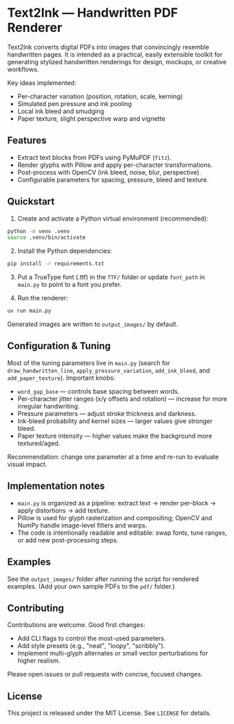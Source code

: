 # Text2Ink — Handwritten PDF Renderer

Text2Ink converts digital PDFs into images that convincingly resemble handwritten pages. It is intended as a practical, easily extensible toolkit for generating stylized handwritten renderings for design, mockups, or creative workflows.

Key ideas implemented:

- Per-character variation (position, rotation, scale, kerning)
- Simulated pen pressure and ink pooling
- Local ink bleed and smudging
- Paper texture, slight perspective warp and vignette

## Features

- Extract text blocks from PDFs using PyMuPDF (`fitz`).
- Render glyphs with Pillow and apply per-character transformations.
- Post-process with OpenCV (ink bleed, noise, blur, perspective).
- Configurable parameters for spacing, pressure, bleed and texture.

## Quickstart

1. Create and activate a Python virtual environment (recommended):

```bash
python -m venv .venv
source .venv/bin/activate
```

2. Install the Python dependencies:

```bash
pip install -r requirements.txt
```

3. Put a TrueType font (.ttf) in the `TTF/` folder or update `font_path` in `main.py` to point to a font you prefer.

4. Run the renderer:

```bash
uv run main.py
```

Generated images are written to `output_images/` by default.

## Configuration & Tuning

Most of the tuning parameters live in `main.py` (search for `draw_handwritten_line`, `apply_pressure_variation`, `add_ink_bleed`, and `add_paper_texture`). Important knobs:

- `word_gap_base` — controls base spacing between words.
- Per-character jitter ranges (x/y offsets and rotation) — increase for more irregular handwriting.
- Pressure parameters — adjust stroke thickness and darkness.
- Ink-bleed probability and kernel sizes — larger values give stronger bleed.
- Paper texture intensity — higher values make the background more textured/aged.

Recommendation: change one parameter at a time and re-run to evaluate visual impact.

## Implementation notes

- `main.py` is organized as a pipeline: extract text → render per-block → apply distortions → add texture.
- Pillow is used for glyph rasterization and compositing; OpenCV and NumPy handle image-level filters and warps.
- The code is intentionally readable and editable: swap fonts, tune ranges, or add new post-processing steps.

## Examples

See the `output_images/` folder after running the script for rendered examples. (Add your own sample PDFs to the `pdf/` folder.)

## Contributing

Contributions are welcome. Good first changes:

- Add CLI flags to control the most-used parameters.
- Add style presets (e.g., "neat", "loopy", "scribbly").
- Implement multi-glyph alternates or small vector perturbations for higher realism.

Please open issues or pull requests with concise, focused changes.

## License

This project is released under the MIT License. See `LICENSE` for details.
